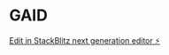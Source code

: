 # GAID

[Edit in StackBlitz next generation editor ⚡️](https://stackblitz.com/~/github.com/0xAcousticbridge/GAID)